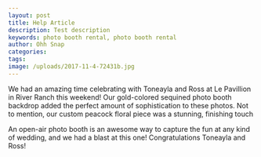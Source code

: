 ```yaml
---
layout: post
title: Help Article
description: Test description
keywords: photo booth rental, photo booth rental
author: Ohh Snap
categories:
tags: 
image: /uploads/2017-11-4-72431b.jpg
---
```

We had an amazing time celebrating with Toneayla and Ross at Le Pavillion in River Ranch this weekend\! Our gold-colored sequined photo booth backdrop added the perfect amount of sophistication to these photos. Not to mention, our custom peacock floral piece was a stunning, finishing touch

An open-air photo booth is an awesome way to capture the fun at any kind of wedding, and we had a blast at this one\! Congratulations Toneayla and Ross\!